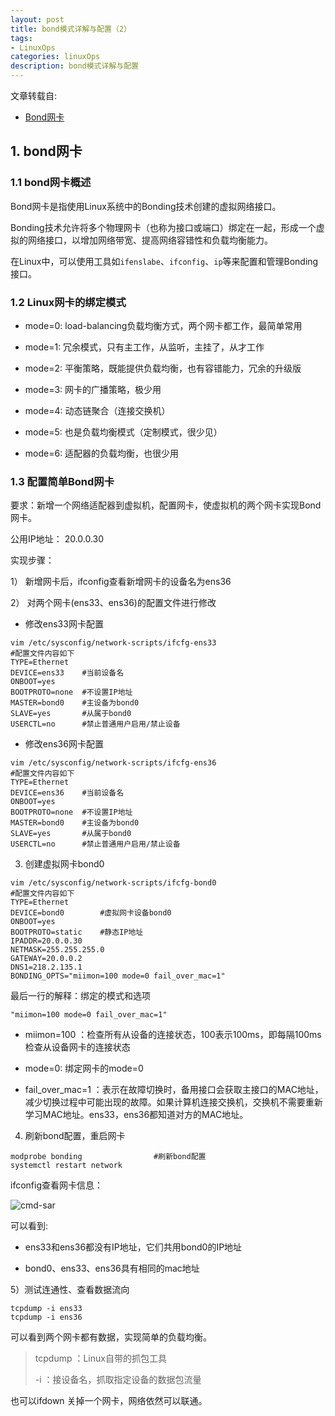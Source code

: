 ```yaml
---
layout: post
title: bond模式详解与配置（2）
tags:
- LinuxOps
categories: linuxOps
description: bond模式详解与配置
---
```


文章转载自:

- [Bond网卡](https://blog.csdn.net/weixin_44265455/article/details/139479821)


<!-- more -->

## 1. bond网卡

### 1.1 bond网卡概述
Bond网卡是指使用Linux系统中的Bonding技术创建的虚拟网络接口。

Bonding技术允许将多个物理网卡（也称为接口或端口）绑定在一起，形成一个虚拟的网络接口，以增加网络带宽、提高网络容错性和负载均衡能力。

在Linux中，可以使用工具如`ifenslabe`、`ifconfig`、`ip`等来配置和管理Bonding接口。


### 1.2 Linux网卡的绑定模式 

- mode=0: load-balancing负载均衡方式，两个网卡都工作，最简单常用

- mode=1: 冗余模式，只有主工作，从监听，主挂了，从才工作

- mode=2: 平衡策略，既能提供负载均衡，也有容错能力，冗余的升级版

- mode=3: 网卡的广播策略，极少用

- mode=4: 动态链聚合（连接交换机）

- mode=5: 也是负载均衡模式（定制模式，很少见）

- mode=6: 适配器的负载均衡，也很少用

### 1.3 配置简单Bond网卡

要求：新增一个网络适配器到虚拟机，配置网卡，使虚拟机的两个网卡实现Bond网卡。

公用IP地址： 20.0.0.30


实现步骤：

1） 新增网卡后，ifconfig查看新增网卡的设备名为ens36

2） 对两个网卡(ens33、ens36)的配置文件进行修改

- 修改ens33网卡配置

```
vim /etc/sysconfig/network-scripts/ifcfg-ens33 
#配置文件内容如下
TYPE=Ethernet
DEVICE=ens33	#当前设备名
ONBOOT=yes
BOOTPROTO=none	#不设置IP地址
MASTER=bond0	#主设备为bond0
SLAVE=yes		#从属于bond0
USERCTL=no		#禁止普通用户启用/禁止设备
```

- 修改ens36网卡配置

```
vim /etc/sysconfig/network-scripts/ifcfg-ens36 
#配置文件内容如下
TYPE=Ethernet
DEVICE=ens36	#当前设备名
ONBOOT=yes
BOOTPROTO=none	#不设置IP地址
MASTER=bond0	#主设备为bond0
SLAVE=yes		#从属于bond0
USERCTL=no		#禁止普通用户启用/禁止设备
```

3) 创建虚拟网卡bond0

```
vim /etc/sysconfig/network-scripts/ifcfg-bond0
#配置文件内容如下
TYPE=Ethernet
DEVICE=bond0		#虚拟网卡设备bond0
ONBOOT=yes
BOOTPROTO=static	#静态IP地址
IPADDR=20.0.0.30
NETMASK=255.255.255.0
GATEWAY=20.0.0.2
DNS1=218.2.135.1
BONDING_OPTS="miimon=100 mode=0 fail_over_mac=1"
```

最后一行的解释：绑定的模式和选项

```
"miimon=100 mode=0 fail_over_mac=1"
```

- miimon=100 ：检查所有从设备的连接状态，100表示100ms，即每隔100ms检查从设备网卡的连接状态

- mode=0: 绑定网卡的mode=0

- fail_over_mac=1 ：表示在故障切换时，备用接口会获取主接口的MAC地址，减少切换过程中可能出现的故障。如果计算机连接交换机，交换机不需要重新学习MAC地址。ens33，ens36都知道对方的MAC地址。


4) 刷新bond配置，重启网卡

```
modprobe bonding 	            #刷新bond配置
systemctl restart network
```

ifconfig查看网卡信息：

![cmd-sar](https://ivanzz1001.github.io/records/assets/img/linuxops/bond-.10010-01.png)


可以看到:

- ens33和ens36都没有IP地址，它们共用bond0的IP地址

- bond0、ens33、ens36具有相同的mac地址


5）测试连通性、查看数据流向
```
tcpdump -i ens33
tcpdump -i ens36
```

可以看到两个网卡都有数据，实现简单的负载均衡。

> tcpdump ：Linux自带的抓包工具
>
> -i ：接设备名，抓取指定设备的数据包流量


也可以ifdown 关掉一个网卡，网络依然可以联通。

<br />
<br />
<br />


